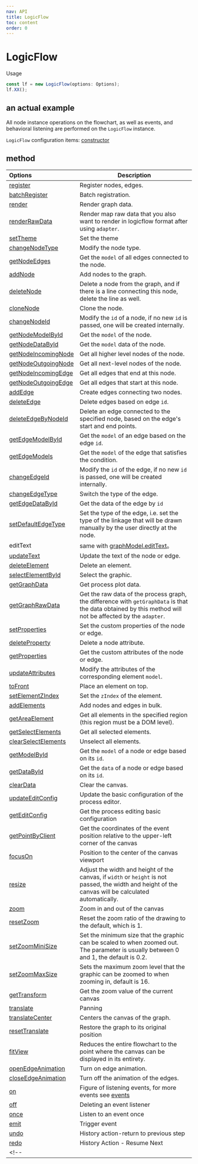 ```yaml
---
nav: API
title: LogicFlow
toc: content
order: 0
---
```


<style>
table td:first-of-type {
  word-break: normal;
}
</style>

# LogicFlow

Usage
```jsx | pure
const lf = new LogicFlow(options: Options);
lf.XX();
```

## an actual example

All node instance operations on the flowchart, as well as events, and behavioral listening are performed on the `LogicFlow` instance.

`LogicFlow` configuration items: [constructor](detail/constructor)

## method
| Options | Description         |
| :------------------------ | --------------------------- |
| [register](detail#register) |Register nodes, edges.|
| [batchRegister](detail#batchregister) | Batch registration.|
| [render](detail#render) | Render graph data. |
| [renderRawData](detail#renderrawdata) | Render map raw data that you also want to render in logicflow format after using `adapter`. |
| [setTheme](api/theme-api) | Set the theme |
| [changeNodeType](detail#changenodetype) | Modify the node type. |
| [getNodeEdges](detail#getnodeedges) | Get the `model` of all edges connected to the node.|
| [addNode](detail#addnode) | Add nodes to the graph. |
| [deleteNode](detail#deletenode) | Delete a node from the graph, and if there is a line connecting this node, delete the line as well. |
| [cloneNode](detail#clonenode) | Clone the node. |
| [changeNodeId](detail#changenodeid) | Modify the `id` of a node, if no new `id` is passed, one will be created internally. |
| [getNodeModelById](detail#getnodemodelbyid) | Get the `model` of the node. |
| [getNodeDataById](detail#getnodedatabyid) | Get the `model` data of the node.  |
| [getNodeIncomingNode](detail#getnodeincomingnode) | Get all higher level nodes of the node.  |
| [getNodeOutgoingNode](detail#getnodeoutgoingnode) | Get all next-level nodes of the node. |
| [getNodeIncomingEdge](detail#getnodeincomingedge) | Get all edges that end at this node. |
| [getNodeOutgoingEdge](detail#getnodeoutgoingedge) | Get all edges that start at this node. |
| [addEdge](detail#addedge) | Create edges connecting two nodes. |
| [deleteEdge](detail#deleteedge) | Delete edges based on edge `id`. |
| [deleteEdgeByNodeId](detail#deleteedgebynodeid) | Delete an edge connected to the specified node, based on the edge's start and end points. |
| [getEdgeModelById](detail#getedgemodelbyid) | Get the `model` of an edge based on the edge `id`. |
| [getEdgeModels](detail#getedgemodels) | Get the `model` of the edge that satisfies the condition. |
| [changeEdgeId](detail#changeedgeid) |  Modify the `id` of the edge, if no new `id` is passed, one will be created internally. |
| [changeEdgeType](detail#changeedgetype) | Switch the type of the edge. |
| [getEdgeDataById](detail#getedgedatabyid) | Get the data of the edge by `id` |
| [setDefaultEdgeType](detail#setdefaultedgetype) | Set the type of the edge, i.e. set the type of the linkage that will be drawn manually by the user directly at the node. |
| editText | same with [graphModel.editText](api/graph-model-api#edittext)。 |
| [updateText](detail#updatetext) | Update the text of the node or edge. |
| [deleteElement](detail#deleteelement) | Delete an element. |
| [selectElementById](detail#selectelementbyid) | Select the graphic.  |
| [getGraphData](detail#getgraphdata) | Get process plot data. |
| [getGraphRawData](detail#getgraphrawdata) | Get the raw data of the process graph, the difference with `getGraphData` is that the data obtained by this method will not be affected by the `adapter`. |
| [setProperties](detail#setproperties) | Set the custom properties of the node or edge. |
| [deleteProperty](detail#deleteproperty) | Delete a node attribute.  |
| [getProperties](detail#getproperties) | Get the custom attributes of the node or edge. |
| [updateAttributes](detail#updateattributes) | Modify the attributes of the corresponding element `model`. |
| [toFront](detail#tofront) | Place an element on top.  |
| [setElementZIndex](detail#setelementzindex) | Set the `zIndex` of the element. |
| [addElements](detail#addelements) | Add nodes and edges in bulk. |
| [getAreaElement](detail#getareaelement) | Get all elements in the specified region (this region must be a DOM level).  |
| [getSelectElements](detail#getselectelements) | Get all selected elements.  |
| [clearSelectElements](detail#clearselectelements) | Unselect all elements. |
| [getModelById](detail#getmodelbyid) | Get the `model` of a node or edge based on its `id`. |
| [getDataById](detail#getdatabyid) | Get the `data` of a node or edge based on its `id`. |
| [clearData](detail#cleardata) | Clear the canvas.  |
| [updateEditConfig](detail#updateeditconfig) | Update the basic configuration of the process editor. |
| [getEditConfig](detail#geteditconfig) | Get the process editing basic configuration |
| [getPointByClient](detail#getpointbyclient) | Get the coordinates of the event position relative to the upper-left corner of the canvas |
| [focusOn](detail#focuson) | Position to the center of the canvas viewport |
| [resize](detail#resize) | Adjust the width and height of the canvas, if `width` or `height` is not passed, the width and height of the canvas will be calculated automatically. |
| [zoom](detail#zoom) | Zoom in and out of the canvas |
| [resetZoom](detail#resetzoom) | Reset the zoom ratio of the drawing to the default, which is 1. |
| [setZoomMiniSize](detail#setzoomminisize) | Set the minimum size that the graphic can be scaled to when zoomed out. The parameter is usually between 0 and 1, the default is 0.2. |
| [setZoomMaxSize](detail#setzoommaxsize) | Sets the maximum zoom level that the graphic can be zoomed to when zooming in, default is 16. |
| [getTransform](detail#gettransform) | Get the zoom value of the current canvas |
| [translate](detail#translate) | Panning |
| [translateCenter](detail#translatecenter) | Centers the canvas of the graph. |
| [resetTranslate](detail#resettranslate) | Restore the graph to its original position |
| [fitView](detail#fitview) | Reduces the entire flowchart to the point where the canvas can be displayed in its entirety.  |
| [openEdgeAnimation](detail#openedgeanimation) | Turn on edge animation. |
| [closeEdgeAnimation](detail#closeedgeanimation) | Turn off the animation of the edges. |
| [on](detail#on) | Figure of listening events, for more events see [events](api/event-center-api) |
| [off](detail#off) | Deleting an event listener |
| [once](detail#once) | Listen to an event once |
| [emit](detail#emit) | Trigger event |
| [undo](detail#undo) | History action-return to previous step |
| [redo](detail#redo) | History Action - Resume Next |
<!-- | [](detail#) | 。 | -->
